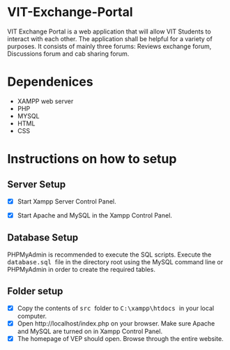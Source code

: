 # VIT-Exchange-Portal
VIT Exchange Portal is a web application that will allow VIT Students to interact with each other. The application shall be helpful for a variety of purposes. It consists of mainly three forums: Reviews exchange forum, Discussions forum and cab sharing forum.

# Dependenices #
* XAMPP web server <br/>
* PHP <br/>
* MYSQL <br/>
* HTML <br/>
* CSS <br/>

# Instructions on how to setup #

## Server Setup ##
- [x] Start Xampp Server Control Panel. <br/>
- [x] Start Apache and MySQL in the Xampp Control Panel. <br/>


## Database Setup ##
PHPMyAdmin is recommended to execute the SQL scripts.
Execute the <kbd> database.sql </kbd> file in the directory root using the MySQL command line or PHPMyAdmin in order to create the required tables.

## Folder setup ##
- [x] Copy the contents of <kbd> src </kbd> folder to <kbd> C:\xampp\htdocs </kbd> in your local computer. <br/>
- [x] Open http://localhost/index.php on your browser. Make sure Apache and MySQL are turned on in Xampp Control Panel. <br/>
- [x] The homepage of VEP should open. Browse through the entire website.
